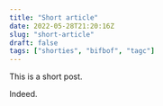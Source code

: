 ```yaml
---
title: "Short article"
date: 2022-05-28T21:20:16Z
slug: "short-article"
draft: false
tags: ["shorties", "bifbof", "tagc"]
---
```


This is a short post.

Indeed.